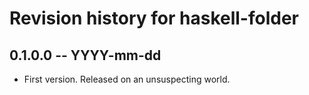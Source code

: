 # Revision history for haskell-folder

## 0.1.0.0 -- YYYY-mm-dd

* First version. Released on an unsuspecting world.
